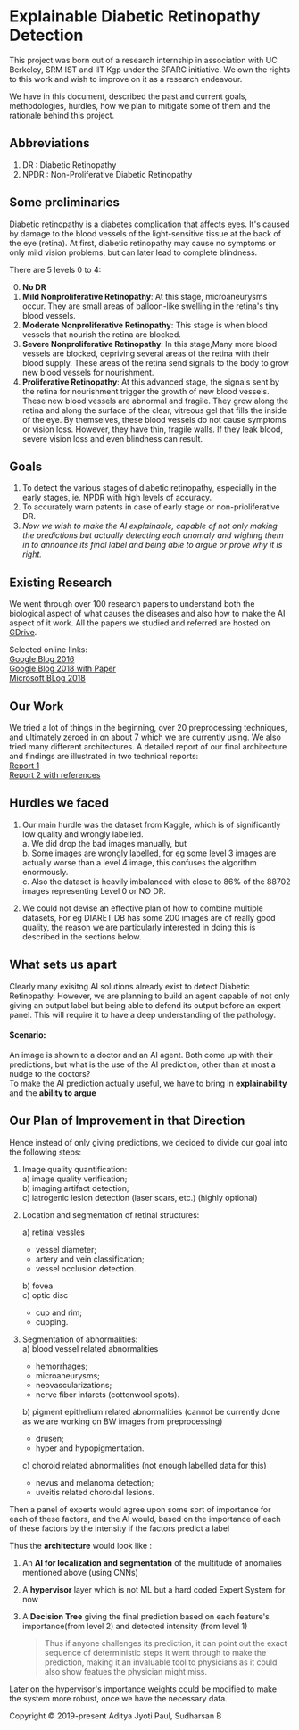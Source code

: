 # Explainable Diabetic Retinopathy Detection
This project was born out of a research internship in association with UC Berkeley, SRM IST and IIT Kgp under the SPARC initiative. We own the rights to this work and wish to improve on it as a research endeavour.     

We have in this document, described the past and current goals, methodologies, hurdles, how we plan to mitigate some of them and the rationale behind this project.

## Abbreviations
 1. DR   : Diabetic Retinopathy
 2. NPDR : Non-Proliferative Diabetic Retinopathy
 
## Some preliminaries
Diabetic retinopathy is a diabetes complication that affects eyes. It's caused by damage to the blood vessels of the light-sensitive tissue at the back of the eye (retina). At first, diabetic retinopathy may cause no symptoms or only mild vision problems, but can later lead to complete blindness.

There are 5 levels 0 to 4:    

0. **No DR**
1. **Mild Nonproliferative Retinopathy**: At this stage, microaneurysms occur. They are small areas of balloon-like swelling in the retina's tiny blood vessels.
2. **Moderate Nonproliferative Retinopathy**: This stage is when blood vessels that nourish the retina are blocked.
3. **Severe Nonproliferative Retinopathy**: In this stage,Many more blood vessels are blocked, depriving several areas of the retina with their blood supply. These areas of the retina send signals to the body to grow new blood vessels for nourishment.
4. **Proliferative Retinopathy**: At this advanced stage, the signals sent by the retina for nourishment trigger the growth of new blood vessels. These new blood vessels are abnormal and fragile. They grow along the retina and along the surface of the clear, vitreous gel that fills the inside of the eye. By themselves, these blood vessels do not cause symptoms or vision loss. However, they have thin, fragile walls. If they leak blood, severe vision loss and even blindness can result.

## Goals
1. To detect the various stages of diabetic retinopathy, especially in the early stages, ie. NPDR with high levels of accuracy. 
2. To accurately warn patents in case of early stage or non-prioliferative DR.
3. *Now we wish to make the AI explainable, capable of not only making the predictions but actually detecting each anomaly and wighing them in to announce its final label and being able to argue or prove why it is right.*


## Existing Research
We went through over 100 research papers to understand both the biological aspect of what causes the diseases and also how to make the AI aspect of it work. All the papers we studied and referred are hosted on [GDrive](https://drive.google.com/drive/folders/1w6qTQNr7eQvBS1_xEwjuw7_FdEOuVDZp?usp=sharing).       

Selected online links:     
[Google Blog 2016](https://ai.googleblog.com/2016/11/deep-learning-for-detection-of-diabetic.html)    
[Google Blog 2018 with Paper](https://ai.googleblog.com/2018/12/improving-effectiveness-of-diabetic.html)     
[Microsoft BLog 2018](https://blogs.technet.microsoft.com/machinelearning/2018/06/25/building-a-diabetic-retinopathy-prediction-application-using-azure-machine-learning/)     

## Our Work
We tried a lot of things in the beginning, over 20 preprocessing techniques, and ultimately zeroed in on about 7 which we are currently using. We also tried many different architectures. A detailed report of our final architecture and findings are illustrated in two technical reports:       
[Report 1](Reports/Report_1_Classification%20Stages%20of%20Diabetic%20Retinopathy%20through%20Deep%20CNN.pdf)        
[Report 2 with references](Reports/Report%20_2_Research%20Paper.pdf)


## Hurdles we faced 
1. Our main hurdle was the dataset from Kaggle, which is of significantly low quality and wrongly labelled.     
   a. We did drop the bad images manually, but     
   b. Some images are wrongly labelled, for eg some level 3 images are actually worse than a level 4 image, this confuses the algorithm enormously.       
   c. Also the dataset is heavily imbalanced with close to 86% of the 88702 images representing Level 0 or NO DR.
   
2. We could not devise an effective plan of how to combine multiple datasets, For eg DIARET DB has some 200 images are of really good quality, the reason we are particularly interested in doing this is described in the sections below.

## What sets us apart
Clearly many exisitng AI solutions already exist to detect Diabetic Retinopathy. However, we are planning to build an agent capable of not only giving an output label but being able to defend its output before an expert panel. This will require it to have a deep understanding of the pathology.

#### Scenario:
An image is shown to a doctor and an AI agent.
Both come up with their predictions, but what is the use of the AI prediction, other than at most a nudge to the doctors?    
To make the AI prediction actually useful, we have to bring in **explainability** and the **ability to argue**

## Our Plan of Improvement in that Direction

Hence instead of only giving predictions, we decided to divide our goal into the following steps:
1) Image quality quantification:     
  a) image quality verification;      
  b) imaging artifact detection;     
  c) iatrogenic lesion detection (laser scars, etc.) (highly optional)     

2) Location and segmentation of retinal structures: 

     a) retinal vessles 

     - vessel diameter;    
     - artery and vein classification;      
     - vessel occlusion detection.     

     b) fovea   
     c) optic disc  

      - cup and rim;   
      - cupping.   
3) Segmentation of abnormalities:   
    a) blood vessel related abnormalities 
  
    - hemorrhages;   
    - microaneurysms;      
    - neovascularizations;     
    - nerve fiber infarcts (cottonwool spots).     

   b) pigment epithelium related abnormalities (cannot be currently done as we are working on BW images from preprocessing)

    - drusen;    
    - hyper and hypopigmentation.    

   c) choroid related abnormalities   (not enough labelled data for this)  

    - nevus and melanoma detection;    
    - uveitis related choroidal lesions.    

Then a panel of experts would agree upon some sort of importance for each of these factors, and the AI would, based on the importance of each of these factors by the intensity if the factors predict a label

Thus the **architecture** would look like :
1. An **AI for localization and segmentation** of the multitude of anomalies mentioned above (using CNNs)
2. A **hypervisor** layer which is not ML but a hard coded Expert System for now
3. A **Decision Tree** giving the final prediction based on each feature's importance(from level 2) and detected intensity (from level 1)
    
      > Thus if anyone challenges its prediction, it can point out the exact sequence of deterministic steps it went through to make the prediction, making it an invaluable tool to physicians as it could also show featues the physician might miss. 
       
Later on the hypervisor's importance weights could be modified to make the system more robust, once we have the necessary data.

Copyright © 2019-present Aditya Jyoti Paul, Sudharsan B
